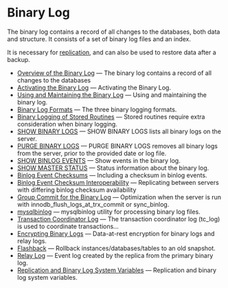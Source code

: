 # Binary Log

The binary log contains a record of all changes to the databases, both data and structure. It consists of a set of binary log files and an index.

It is necessary for [replication](/replication), and can also be used to restore data after a backup.

- [Overview of the Binary Log](/mariadb-administration/server-monitoring-logs/binary-log/overview-of-the-binary-log/) — The binary log contains a record of all changes to the databases
- [Activating the Binary Log](/mariadb-administration/server-monitoring-logs/binary-log/activating-the-binary-log/) — Activating the Binary Log.
- [Using and Maintaining the Binary Log](/mariadb-administration/server-monitoring-logs/binary-log/using-and-maintaining-the-binary-log/) — Using and maintaining the binary log.
- [Binary Log Formats](/mariadb-administration/server-monitoring-logs/binary-log/binary-log-formats/) — The three binary logging formats.
- [Binary Logging of Stored Routines](/programming-customizing-mariadb/stored-routines/binary-logging-of-stored-routines/) — Stored routines require extra consideration when binary logging.
- [SHOW BINARY LOGS](/sql-statements-structure/sql-statements/administrative-sql-statements/show/show-binary-logs/) — SHOW BINARY LOGS lists all binary logs on the server.
- [PURGE BINARY LOGS](/sql-statements-structure/sql-statements/administrative-sql-statements/purge-binary-logs/) — PURGE BINARY LOGS removes all binary logs from the server, prior to the provided date or log file.
- [SHOW BINLOG EVENTS](/sql-statements-structure/sql-statements/administrative-sql-statements/show/show-binlog-events/) — Show events in the binary log.
- [SHOW MASTER STATUS](/sql-statements-structure/sql-statements/administrative-sql-statements/show/show-binlog-status/) — Status information about the binary log.
- [Binlog Event Checksums](/replication/standard-replication/binlog-event-checksums/) — Including a checksum in binlog events.
- [Binlog Event Checksum Interoperability](/replication/standard-replication/binlog-event-checksum-interoperability/) — Replicating between servers with differing binlog checksum availability
- [Group Commit for the Binary Log](/mariadb-administration/server-monitoring-logs/binary-log/group-commit-for-the-binary-log/) — Optimization when the server is run with innodb_flush_logs_at_trx_commit or sync_binlog.
- [mysqlbinlog](/clients-utilities/mysqlbinlog/) — mysqlbinlog utility for processing binary log files.
- [Transaction Coordinator Log](/mariadb-administration/server-monitoring-logs/transaction-coordinator-log/) — The transaction coordinator log (tc_log) is used to coordinate transactions...
- [Encrypting Binary Logs](/mariadb-administration/user-server-security/securing-mariadb/securing-mariadb-encryption/securing-mariadb-data-at-rest-encryption/encrypting-binary-logs/) — Data-at-rest encryption for binary logs and relay logs.
- [Flashback](/mariadb-administration/server-monitoring-logs/binary-log/flashback/) — Rollback instances/databases/tables to an old snapshot.
- [Relay Log](/mariadb-administration/server-monitoring-logs/binary-log/relay-log/) — Event log created by the replica from the primary binary log.
- [Replication and Binary Log System Variables](/replication/standard-replication/replication-and-binary-log-system-variables/) — Replication and binary log system variables.